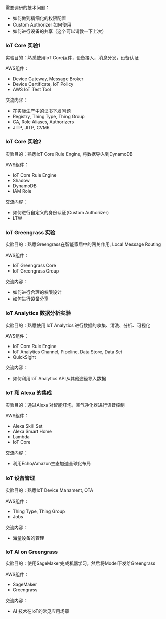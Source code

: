需要调研的技术问题：
  * 如何做到精细化的权限配置
  * Custom Authorizer 如何使用
  * 如何进行设备的共享（这个可以请教一下上次）

### IoT Core 实验1
实验目的：熟悉使用IoT Core组件，设备接入，消息分发，设备认证

AWS组件：
  * Device Gateway, Message Broker
  * Device Certificate, IoT Policy
  * AWS IoT Test Tool
  
交流内容：
  * 在实际生产中的证书下发问题
  * Registry, Thing Type, Thing Group
  * CA, Role Aliases, Authorizers
  * JITP, JITP, CVM6

### IoT Core 实验2
实验目的：熟悉IoT Core Rule Engine, 将数据导入到DynamoDB

AWS组件：
  * IoT Core Rule Engine
  * Shadow
  * DynamoDB
  * IAM Role
  
交流内容：
  * 如何进行自定义的身份认证(Custom Authorizer)
  * LTW

### IoT Greengrass 实验
实验目的：熟悉Greengrass在智能家居中的网关作用, Local Message Routing

AWS组件：
  * IoT Greengrass Core
  * IoT Greengrass Group

交流内容：
  * 如何进行合理的权限设计
  * 如何进行设备分享

### IoT Analytics 数据分析实验
实验目的：熟悉使用 IoT Analytics 进行数据的收集、清洗、分析、可视化

AWS组件：
  * IoT Core Rule Engine
  * IoT Analytics Channel, Pipeline, Data Store, Data Set
  * QuickSight

交流内容：
  * 如何利用IoT Analytics API从其他途径导入数据

### IoT 和 Alexa 的集成
实验目的：通过Alexa 对智能灯泡，空气净化器进行语音控制

AWS组件：
  * Alexa Skill Set
  * Alexa Smart Home
  * Lambda
  * IoT Core

交流内容：
  * 利用Echo/Amazon生态加速全球化布局

### IoT 设备管理
实验目的：熟悉IoT Device Manament, OTA

AWS组件：
  * Thing Type, Thing Group
  * Jobs

交流内容：
  * 海量设备的管理

### IoT AI on Greengrass
实验目的：使用SageMaker完成机器学习，然后将Model下发给Greengrass

AWS组件：
  * SageMaker
  * Greengrass

交流内容：
  * AI 技术在IoT的常见应用场景



